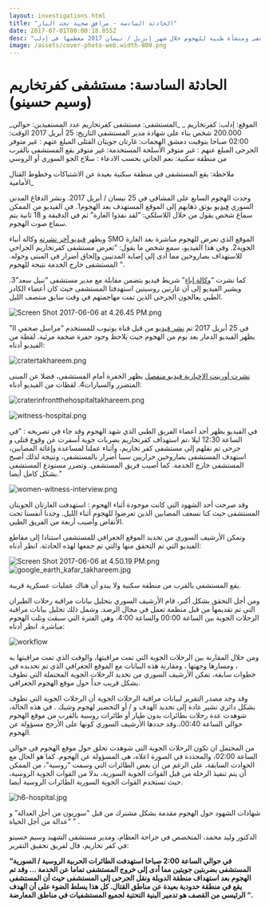```yaml
---
layout: investigations.html
title: "الحادثة السادسة - مرافق صحية تحت النار"
date: 2017-07-01T00:00:18.055Z
desc: "تقرير مُفصّل عن استهداف 25 مستشفى ومنشأة طبية للهجوم خلال شهر إبريل / نيسان 2017 معظمها في إدلب"
image: /assets/cover-photo-web.width-800.png
---
```


# الحادثة السادسة: مستشفى كفرتخاريم  (وسيم حسينو)

_الموقع: إدلب: كفرتخاريم _
_المستشفى: مستشفى كفرتخاريم 
عدد المستفيدين: حوالي 200.000 شخص بناء على شهادة مدير المستشفى 
التاريخ: 25 أبريل 2017 
الوقت: 02:00 صباحا بتوقيت دمشق 
الهجمات: غارتان جويتان 
القتلى المبلغ عنهم : غير متوفر 
الجرحى المبلغ عنهم : غير متوفر 
الأسلحة المستخدمة: غير متوفر 
يقع المستشفى بالقرب من منطقة سكنية: نعم 
الجاني بحسب الادعاء : سلاح الجو السوري أو الروسي 

ملاحظة: يقع المستشفى في منطقة سكنية بعيدة عن الاشتباكات وخطوط القتال الأمامية_

وحدث الهجوم السابع على المشافي  في 25 نيسان / أبريل 2017\. ونشر الدفاع المدني السوري [فيديو](https://www.youtube.com/watch?v=7G1B3M6qIqc) يوثق ذهابهم إلى الموقع المستهدف بعد الهجوم1\. في الفيديو من الممكن سماع شخص يقول من خلال اللاسلكي: “لقد نفذوا الغارة” ثم في الدقيقة و 18 ثانية يتم  سماع صوت الهجوم.

ويظهر [فيديو آخر نشرته](https://www.youtube.com/watch?v=sXEA4C1SHUI) وكالة أنباء SMO الموقع الذي تعرض للهجوم مباشرة بعد الغارة الجوية2\. وفي هذا الفيديو، سمع شخص ما يقول: “تعرض مستشفى كفرتخاريم  الجراحي للاستهداف  بصاروخين مما أدى إلى إصابة المدنيين وإلحاق أضرار في المبنى وحوله. المستشفى خارج الخدمة نتيجة للهجوم “.

كما نشرت “[وكالة إباء](https://www.youtube.com/channel/UCJ6BZDIwW0AjmXe_sL0u3Zg)” شريط فيديو يتضمن مقابلة مع مدير مستشفى “نبيل سعد”3\. ويشير الفيديو إلى أن غارتين روسيتين استهدفتا المستشفى حيث كان أعضاء الكادر الطبي يعالجون الجرحى الذين تمت مهاجمتهم  في وقت سابق منتصف الليل.

![Screen Shot 2017-06-06 at 4.26.45 PM.png](https://lh5.googleusercontent.com/4QWFDfEIGcE4u2O98_AGuyX6zMLzH-uFooot2bHSpwnN8v0D-qxgR5QhlLIS1OOgr69P9R4Q6DZJb2A40o7Si5Hw7KWOO9hGOUedOK__zzekrUdyrHIQBtWh4wv7-NlaFJGtcwLe)

في 25 أبريل 2017 تم [نشر فيديو](https://www.youtube.com/watch?v=wI0XK2pPV5o&feature=youtu.be)  من قبل قناة يوتيوب للمستخدم “مراسل صحفي اا” يظهر الفيديو  الدمار بعد يوم من الهجوم حيث يلاحظ وجود  حفرة ضخمة مرئية. لقطة  من الفيديو أدناه:

![cratertakhareem.png](https://lh5.googleusercontent.com/ZVc5Kvm9QO8hmdcXmMckZX1nu8Z9C3x1fGlcgkDpXnGaslqzEI48NiBl039_CRTIpbEeJrVpNZJJA5YmiW-EkqC7YZ2zTuNdfA8Qf9P4bNXIJvklH9Z5g0xagonHd-k089hA-AM8)

[نشرت أورينت الإخبارية  فيديو منفصل](https://www.youtube.com/watch?v=69rNCv6Shxw) يظهر الحفرة أمام المستشفى، فضلا عن المبنى المتضرر والسيارات4\. لقطات  من الفيديو أدناه:

![craterinfrontthehospitaltakhareem.png](https://lh3.googleusercontent.com/rVVflmjMkOd5pGQAtRavLGyt7EuU8IXe3-30obFOtHpd7K-g-0mEwSXy2GfpvLgGaVU7L-pFW3fif1fAZ9E7s2OYLwvIC_rNtytTeBcYaL57Kw6RjIF95zbzuzsqvqh9V0HhFUxi)

![witness-hospital.png](https://lh5.googleusercontent.com/M0fQxqHy0gXnJ1tS0Vn9zAMCfOOo7-Ijipx6QP9YE8FeURZ8Z21XqfLDkP4uzWi-9jF42Xa7YZSFDNaEP7FSEiQJuIJuJsa8zIquTYgWdq-nk2uAG6XWiAhst6RTFooMGlWmGTkp)

في الفيديو يظهر أحد أعضاء الفريق الطبي الذي شهد الهجوم وقد جاء في تصريحه : “في الساعة 12:30 ليلا ،تم استهداف كفرتخاريم بضربات جوية أسفرت عن وقوع قتلى و جرحى تم نقلهم إلى مستشفى كفر تخاريم، وأثناء عملنا لمساعدة وإغاثة المصابين، استهدف المستشفى بصاروخين حراريين سببا أضرار بالمستشفى، ونتيجة لذلك أصبح المستشفى خارج الخدمة. كما أصيب فريق المستشفى. وتضرر مستودع  المستشفى بشكل كامل  أيضا.”

![women-witness-interview.png](https://lh6.googleusercontent.com/B4EefKemSirafJno7WapBEtuSo-T5TTvIwQd2KgzmNHxWuahRludOfY_S5ZEdPza0do2_1E3zqD5ZRq2hfCwQzuqn5oK49r5Pc-v3OGnlpoYU-3L_Vt3K-ZIGfn7p87yDMxjmnFe)

وقد صرحت أحد الشهود التي كانت موجودة أثناء الهجوم : استهدفت الغارتان الجويتان المستشفى حيث كنا نسعف المصابين الذين تعرضوا للهجوم أثناء الليل. وجدنا أنفسنا تحت الأنقاض وأصيب أربعة من الفريق الطبي.

وتمكن الأرشيف السوري من تحديد الموقع الجغرافي للمستشفى استنادا إلى مقاطع الفيديو التي تم التحقق منها والتي تم جمعها لهذه الحادثة. انظر أدناه:

![Screen Shot 2017-06-06 at 4.50.19 PM.png](https://lh4.googleusercontent.com/CKpzHMRD4JL6kPOKn1mSXmrQR1LeHPXuuRWL5twkFCQ_w-5pVjLHB3czpOUAt308x_0mO5c75fJekzNgAe9tV4NKIN_Qdarv2f2RPdt4HCxYMH5tT_rDli_cOAanLdC04BY2W5gd)
![google_earth_kafar_takhareem.jpg](https://lh4.googleusercontent.com/7xaSrJsfq3ZDABe9rz3VWxNVoQviO6c2LMCEOhE0hmsLauRWz-Dp83q4JKm3H5QS_Fjp2o8ltvBVq4q7HAxN3NuFTro_Pbqt9qicPEXyZWrpNJG6Yh1y4AJDdHTY2i8F00rgByJr)

يقع المستشفى بالقرب من منطقة سكنية ولا يبدو أن هناك عمليات عسكرية قريبة.

ومن أجل التحقق بشكل أكبر، قام الأرشيف السوري بتحليل بيانات مراقبة رحلات الطيران التي تم تقديمها من قبل منظمة تعمل في مجال الرصد. وشمل ذلك تحليل بيانات مراقبة الرحلات الجوية بين الساعة 00:00 والساعة 4:00، وهي الفترة التي سبقت وتلت الهجوم مباشرة. انظر أدناه:

![workflow](https://syrianarchive.org/media/images/25_april_2017_with_arrows.width-800.png)

ومن خلال المقارنة بين الرحلات الجوية التي تمت مراقبتها، والوقت الذي تمت مراقبتها به ، ومسارها وجهتها ، ومقارنة هذه البيانات مع الموقع الجغرافي الذي تم تحديده في خطوات سابقة، تمكن الأرشيف السوري من تحديد الرحلات الجوية المحتملة التي  تطوف بشكل قريب جداً حول موقع الهجوم الجغرافي.

وقد وجد مصدر التقرير لبيانات مراقبة الرحلات الجوية أن الرحلات الجوية التي تطوف بشكل دائري تشير عادة إلى تحديد الهدف و / أو التحضير لهجوم وشيك . في هذه الحالة، شوهدت عدة رحلات بطائرات بدون طيار أو طائرات روسية بالقرب من موقع الهجوم حوالي الساعة 00:40،.وقد حددها الأرشيف السوري كونها على الأرجح مسؤولة عن الهجوم.

من المحتمل ان تكون الرحلات الجوية التى شوهدت تحلق حول موقع الهجوم فى حوالي الساعة 02:00، والمحددة في الصورة اعلاه، هى المسؤولة عن الهجوم. كما هو الحال مع الحوادث السابقة، على الرغم من أن بعض الطائرات التي وسمت “روسية”، من الممكن أن يتم تنفيذ الرحلة من قبل القوات الجوية السورية، بدلا من القوات الجوية الروسية، حيث تستخدم القوات الجوية السورية الطائرات الروسية أيضا.

![h6-hospital.jpg](https://lh6.googleusercontent.com/SyYWgukS7sFYJPfz5Qln29vu0LN3P2hygI0mmi6HOlXB2Ra6Bayq5Ozi54TzQU9YL1CHC6QvyVGLbi8mKcOqidKGkMIuuZnQJ_xYgMzHyVLTQ5Uljgc2bfEALgPQekhZ_nAVzo52)

شهادات الشهود حول الهجوم مقدمة بشكل مشترك من قبل “سوريون من أجل العدالة” و “عدالة من أجل الحياة ” . 

الدكتور وليد محمد، المتخصص في جراحة العظام، ومدير مستشفى الشهيد وسيم حسينو في كفر تخاريم، قال لفريق تحقيق التقرير:

**“في حوالي الساعة 2:00 صباحا استهدفت الطائرات الحربية الروسية / السورية المستشفى بضربتين جويتين مما أدى إلى خروج المستشفى تماما عن الخدمة … وقد تم الهجوم بعد استهداف منطقة الدويلة ونقل الجرحى إلى المستشفى حيث أن المستشفى يقع في منطقة حدودية بعيدة عن مناطق القتال. كل هذا يسلط الضوء على أن الهدف الرئيسي من القصف هو تدمير البنية التحتية لجميع المستشفيات في مناطق المعارضة “.**
